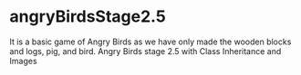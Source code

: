 # angryBirdsStage2.5

It is a basic game of Angry Birds as we have only made the wooden blocks and logs, pig, and bird.
Angry Birds stage 2.5 with Class Inheritance and Images
